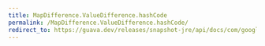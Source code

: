 ```yaml
---
title: MapDifference.ValueDifference.hashCode
permalink: /MapDifference.ValueDifference.hashCode/
redirect_to: https://guava.dev/releases/snapshot-jre/api/docs/com/google/common/collect/MapDifference.ValueDifference.html#hashCode--
---
```

